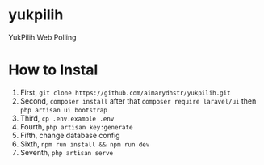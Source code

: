 # yukpilih
YukPilih Web Polling

# How to Instal
1. First, ``` git clone https://github.com/aimarydhstr/yukpilih.git ```
2. Second, ``` composer install ``` after that ``` composer require laravel/ui ``` then ``` php artisan ui bootstrap ```
3. Third, ``` cp .env.example .env ```
4. Fourth, ``` php artisan key:generate ```
5. Fifth, change database config
6. Sixth, ``` npm run install && npm run dev ```
7. Seventh, ``` php artisan serve ```
